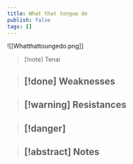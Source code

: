 ```yaml
---
title: What that tongue do
publish: false
tags: []
---
```

![[Whatthattoungedo.png]]
> [!note] Tenai
> <span style="font-family: 'Lucida Handwriting'; font-optical-sizing: auto; font-style: normal; word-break: break-word;"><span/>

> [!done] Weaknesses
> - 

> [!warning] Resistances
> - 

> [!danger]
> - 

> [!abstract] Notes
> - 